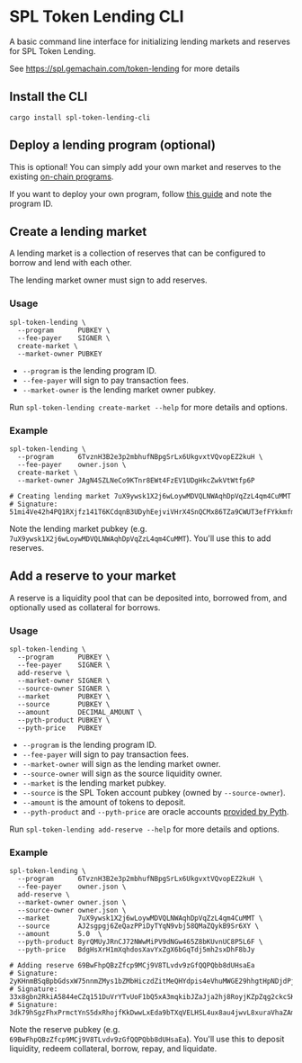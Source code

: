 # SPL Token Lending CLI

A basic command line interface for initializing lending markets and reserves for SPL Token Lending.

See https://spl.gemachain.com/token-lending for more details

## Install the CLI
```shell
cargo install spl-token-lending-cli
```

## Deploy a lending program (optional)

This is optional! You can simply add your own market and reserves to the existing [on-chain programs](../README.md#on-chain-programs).

If you want to deploy your own program, follow [this guide](../README.md#deploy-a-lending-program-optional) and note the program ID.

## Create a lending market

A lending market is a collection of reserves that can be configured to borrow and lend with each other.

The lending market owner must sign to add reserves.

### Usage
```shell
spl-token-lending \
  --program      PUBKEY \
  --fee-payer    SIGNER \
  create-market \
  --market-owner PUBKEY
```
- `--program` is the lending program ID.
- `--fee-payer` will sign to pay transaction fees.
- `--market-owner` is the lending market owner pubkey.

Run `spl-token-lending create-market --help` for more details and options.

### Example
```shell
spl-token-lending \
  --program      6TvznH3B2e3p2mbhufNBpgSrLx6UkgvxtVQvopEZ2kuH \
  --fee-payer    owner.json \
  create-market \
  --market-owner JAgN4SZLNeCo9KTnr8EWt4FzEV1UDgHkcZwkVtWtfp6P

# Creating lending market 7uX9ywsk1X2j6wLoywMDVQLNWAqhDpVqZzL4qm4CuMMT
# Signature: 51mi4Ve42h4PQ1RXjfz141T6KCdqnB3UDyhEejviVHrX4SnQCMx86TZa9CWUT3efFYkkmfmseG5ZQr2TZTHJ8S95
```
Note the lending market pubkey (e.g. `7uX9ywsk1X2j6wLoywMDVQLNWAqhDpVqZzL4qm4CuMMT`). You'll use this to add reserves.

## Add a reserve to your market

A reserve is a liquidity pool that can be deposited into, borrowed from, and optionally used as collateral for borrows.

### Usage
```shell
spl-token-lending \
  --program      PUBKEY \
  --fee-payer    SIGNER \
  add-reserve \
  --market-owner SIGNER \
  --source-owner SIGNER \
  --market       PUBKEY \
  --source       PUBKEY \
  --amount       DECIMAL_AMOUNT \
  --pyth-product PUBKEY \
  --pyth-price   PUBKEY
```
- `--program` is the lending program ID.
- `--fee-payer` will sign to pay transaction fees.
- `--market-owner` will sign as the lending market owner.
- `--source-owner` will sign as the source liquidity owner.
- `--market` is the lending market pubkey.
- `--source` is the SPL Token account pubkey (owned by `--source-owner`).
- `--amount` is the amount of tokens to deposit.
- `--pyth-product` and `--pyth-price` are oracle
  accounts [provided by Pyth](https://pyth.network/developers/consumers/accounts).

Run `spl-token-lending add-reserve --help` for more details and options.

### Example
```shell
spl-token-lending \
  --program      6TvznH3B2e3p2mbhufNBpgSrLx6UkgvxtVQvopEZ2kuH \
  --fee-payer    owner.json \
  add-reserve \
  --market-owner owner.json \
  --source-owner owner.json \
  --market       7uX9ywsk1X2j6wLoywMDVQLNWAqhDpVqZzL4qm4CuMMT \
  --source       AJ2sgpgj6ZeQazPPiDyTYqN9vbj58QMaZQykB9Sr6XY \
  --amount       5.0  \
  --pyth-product 8yrQMUyJRnCJ72NWwMiPV9dNGw465Z8bKUvnUC8P5L6F \
  --pyth-price   BdgHsXrH1mXqhdosXavYxZgX6bGqTdj5mh2sxDhF8bJy

# Adding reserve 69BwFhpQBzZfcp9MCj9V8TLvdv9zGfQQPQbb8dUHsaEa
# Signature: 2yKHnmBSqBpbGdsxW75nnmZMys1bZMbHiczdZitMeQHYdpis4eVhuMWGE29hhgtHpNDjdPj5YVbqkWoAEBw1WaU
# Signature: 33x8gbn2RkiA5844eCZq151DuVrYTvUoF1bQ5xA3mqkibJZaJja2hj8RoyjKZpZqg2ckcSKMAeqWbMeWC6vAySQS
# Signature: 3dk79hSgzFhxPrmctYnS5dxRhojfKkDwwLxEda9bTXqVELHSL4ux8au4jwvL8xuraVhaZAmugCn4TA1YCfLM4sVL
```

Note the reserve pubkey (e.g. `69BwFhpQBzZfcp9MCj9V8TLvdv9zGfQQPQbb8dUHsaEa`). You'll use this to deposit liquidity, redeem collateral, borrow, repay, and liquidate.
